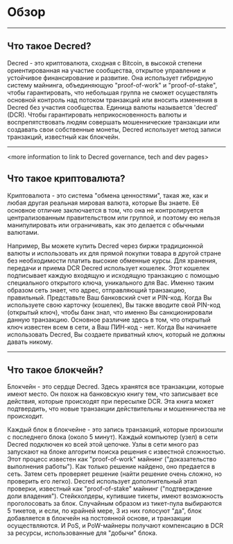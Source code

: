 # Обзор

---

## <i class="fa icon-decred_symbol"></i> Что такое Decred?
Decred - это криптовалюта, сходная с Bitcoin, в высокой степени ориентированная на участие сообщества, открытое управление и устойчивое финансирование и развитие. Она использует гибридную систему майнинга, объединяющую "proof-of-work"  и "proof-of-stake", чтобы гарантировать, что небольшая группа не сможет осуществлять основной контроль над потоком транзакций или вносить изменения в Decred без участия сообщества. Единица валюты называется 'decred' (DCR). Чтобы гарантировать неприкосновенность валюты и воспрепятствовать людям совершать мошеннические транзакции или создавать свои собственные монеты, Decred использует метод записи транзакций, известный как блокчейн.

---

<more information to link to Decred governance, tech and dev pages>

## <i class="fa icon-cryptocurrency fa-lg"></i> Что такое криптовалюта?
Криптовалюта - это система "обмена ценностями", такая же, как и любая другая реальная мировая валюта, которые Вы знаете. Её основное отличие заключается в том, что она не контролируется централизованным правительством или группой, и поэтому ею нельзя манипулировать или ограничивать, как это делается с обычными валютами.

Например, Вы можете купить Decred через биржи традиционной валюты и использовать их для прямой покупки товара в другой стране без необходимости платить высокие обменные курсы.
Для хранения, передачи и приема DCR Decred использует кошелек. Этот кошелек подписывает каждую входящую и исходящую транзакцию с помощью специального открытого ключа, уникального для Вас. Именно таким образом сеть знает, что адрес, отправляющий транзакцию, правильный. Представьте Ваш банковский счет и PIN-код. Когда Вы используете свою карточку (кошелек), Вы также вводите свой PIN-код (открытый ключ), чтобы банк знал, что именно Вы санкционировали данную транзакцию. Основное различие здесь в том, что открытый ключ известен всем в сети, а Ваш ПИН-код - нет. Когда Вы начинаете использовать Decred, Вы создаете приватный ключ, который не должны давать никому.

---

## <i class="fa icon-block fa-lg"></i> Что такое блокчейн?
Блокчейн - это сердце Decred. Здесь хранятся все транзакции, которые имеют место. Он похож на банковскую книгу тем, что записывает все действия, которые происходят при пересылке DCR. Эта книга может подтвердить, что новые транзакции действительны и мошенничества не происходит.

Каждый блок в блокчейне - это запись транзакций, которые произошли с последнего блока (около 5 минут). Каждый компьютер (узел) в сети Decred подключен ко всей этой цепочке. Узлы в сети много раз запускают на блоке алгоритм поиска решения с известной сложностью. Этот процесс известен как "proof-of-work" майнинг ("доказательство выполнения работы"). Как только решение найдено, оно предается в сеть. Затем сеть проверяет решение (найти решение очень сложно, но проверить его легко). Decred использует дополнительный этап проверки, известный как "proof-of-stake" майнинг ("подтверждение доли владения"). Стейкхолдеры, купившие тикеты, имеют возможность проголосовать за блок. Случайным образом из тикет-пула выбираются 5 тикетов, и если, по крайней мере, 3 из них голосуют "да", блок добавляется в блокчейн на постоянной основе, и транзакции осуществляются. И PoS, и PoW-майнеры получают компенсацию в DCR за ресурсы, использованные для "добычи" блока.

<More information section to link to PoW and PoS guides>
